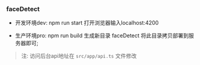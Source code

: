 ### faceDetect




- 开发环境dev: npm run start  打开浏览器输入localhost:4200


- 生产环境pro: npm run build 生成新目录 faceDetect 将此目录拷贝部署到服务器即可; 



>注:   访问后台api地址在  ```src/app/api.ts``` 文件修改  




